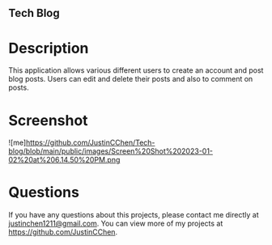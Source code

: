 ## Tech Blog

# Description

This application allows various different users to create an account and post blog posts. Users can edit and delete their posts and also to comment on posts.

# Screenshot
![me]https://github.com/JustinCChen/Tech-blog/blob/main/public/images/Screen%20Shot%202023-01-02%20at%206.14.50%20PM.png



# Questions
If you have any questions about this projects, please contact me directly at justinchen1211@gmail.com. You can view more of my projects at https://github.com/JustinCChen.